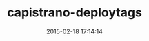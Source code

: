 ---
layout: post
title:  "capistrano-deploytags"
repo:   "mydrive/capistrano-deploytags"
date:   2015-02-18 17:14:14
gemurl: http://github.com/mydrive/capistrano-deploytags
---